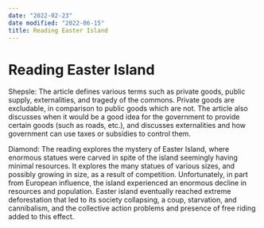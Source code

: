 ```yaml
---
date: "2022-02-23"
date modified: "2022-06-15"
title: Reading Easter Island
---
```


# Reading Easter Island
Shepsle: The article defines various terms such as private goods, public supply, externalities, and tragedy of the commons. Private goods are excludable, in comparison to public goods which are not. The article also discusses when it would be a good idea for the government to provide certain goods (such as roads, etc.), and discusses externalities and how government can use taxes or subsidies to control them.

Diamond: The reading explores the mystery of Easter Island, where enormous statues were carved in spite of the island seemingly having minimal resources. It explores the many statues of various sizes, and possibly growing in size, as a result of competition. Unfortunately, in part from European influence, the island experienced an enormous decline in resources and population. Easter island eventually reached extreme deforestation that led to its society collapsing, a coup, starvation, and cannibalism, and the collective action problems and presence of free riding added to this effect.
